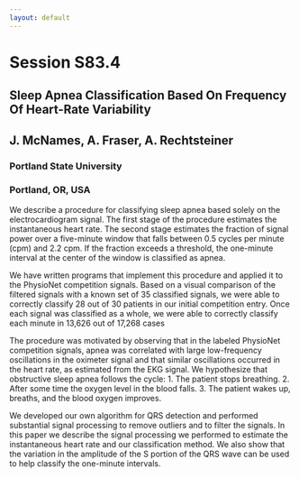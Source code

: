 ```yaml
---
layout: default
---
```


# Session S83.4

## Sleep Apnea Classification Based On Frequency Of Heart-Rate Variability
## J. McNames, A. Fraser, A. Rechtsteiner

### Portland State University
### Portland, OR, USA

We describe a procedure for classifying sleep apnea based solely on
the electrocardiogram signal. The first stage of the procedure
estimates the instantaneous heart rate. The second stage estimates the
fraction of signal power over a five-minute window that falls between
0.5 cycles per minute (cpm) and 2.2 cpm. If the fraction exceeds a
threshold, the one-minute interval at the center of the window is
classified as apnea.

We have written programs that implement this procedure and applied it
to the PhysioNet competition signals. Based on a visual comparison of
the filtered signals with a known set of 35 classified signals, we
were able to correctly classify 28 out of 30 patients in our initial
competition entry. Once each signal was classified as a whole, we were
able to correctly classify each minute in 13,626 out of 17,268 cases

The procedure was motivated by observing that in the labeled PhysioNet
competition signals, apnea was correlated with large low-frequency
oscillations in the oximeter signal and that similar oscillations
occurred in the heart rate, as estimated from the EKG signal. We
hypothesize that obstructive sleep apnea follows the cycle: 1. The
patient stops breathing. 2. After some time the oxygen level in the
blood falls. 3. The patient wakes up, breaths, and the blood oxygen
improves.

We developed our own algorithm for QRS detection and performed
substantial signal processing to remove outliers and to filter the
signals. In this paper we describe the signal processing we performed
to estimate the instantaneous heart rate and our classification
method. We also show that the variation in the amplitude of the S
portion of the QRS wave can be used to help classify the one-minute
intervals.
